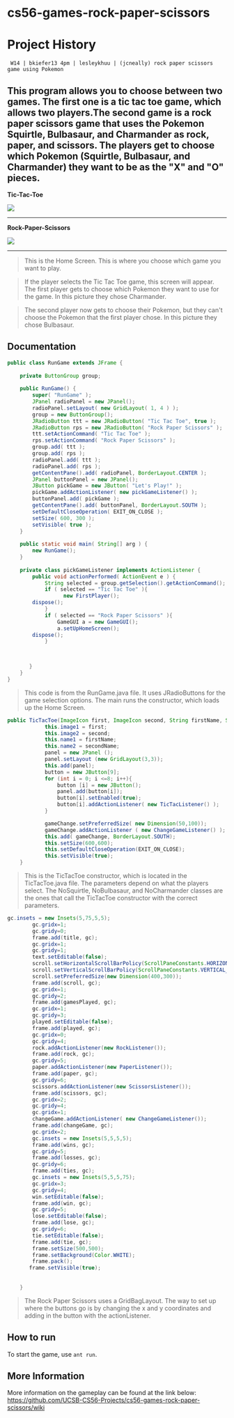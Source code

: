 cs56-games-rock-paper-scissors
==============================

Project History
===============
```
 W14 | bkiefer13 4pm | lesleykhuu | (jcneally) rock paper scissors game using Pokemon
```


This program allows you to choose between two games. The first one is a tic tac toe game, which allows two players.The second game is a rock paper scissors game that uses the Pokemon Squirtle, Bulbasaur, and Charmander as rock, paper, and scissors. The players get to choose which Pokemon (Squirtle, Bulbasaur, and Charmander) they want to be as the "X" and "O" pieces. 
--------------------------------------------------------------------------------
**Tic-Tac-Toe**

![](http://i.imgur.com/lVaMkEt.png)

--------------------------------------------------------------------------------

**Rock-Paper-Scissors**

![](http://i.imgur.com/X0VDCM5.png)

--------------------------------------------------------------------------------

>This is the Home Screen. This is where you choose which game you want to play.

>If the player selects the Tic Tac Toe game, this screen will appear.
The first player gets to choose which Pokemon they want to use for the game. In this picture they chose Charmander.


>The second player now gets to choose their Pokemon, but they can't choose the Pokemon that the first player chose. In this picture they chose Bulbasaur.





## Documentation

```java
public class RunGame extends JFrame {
    
    private ButtonGroup group;
    
    public RunGame() {
        super( "RunGame" );
        JPanel radioPanel = new JPanel();
        radioPanel.setLayout( new GridLayout( 1, 4 ) );
        group = new ButtonGroup();
        JRadioButton ttt = new JRadioButton( "Tic Tac Toe", true );
        JRadioButton rps = new JRadioButton( "Rock Paper Scissors" );
        ttt.setActionCommand( "Tic Tac Toe" );
        rps.setActionCommand( "Rock Paper Scissors" );
        group.add( ttt );
        group.add( rps );
        radioPanel.add( ttt );
        radioPanel.add( rps );
        getContentPane().add( radioPanel, BorderLayout.CENTER );
        JPanel buttonPanel = new JPanel();
        JButton pickGame = new JButton( "Let's Play!" );
        pickGame.addActionListener( new pickGameListener() );
        buttonPanel.add( pickGame );
        getContentPane().add( buttonPanel, BorderLayout.SOUTH );
        setDefaultCloseOperation( EXIT_ON_CLOSE );
        setSize( 600, 300 );
        setVisible( true );
    }
    
    public static void main( String[] arg ) {
        new RunGame();
    }
    
    private class pickGameListener implements ActionListener {
        public void actionPerformed( ActionEvent e ) {
            String selected = group.getSelection().getActionCommand();
            if ( selected == "Tic Tac Toe" ){
                  new FirstPlayer();
        dispose();
            }
            if ( selected == "Rock Paper Scissors" ){
                GameGUI a = new GameGUI();
                a.setUpHomeScreen();
		dispose();
            }


      
       }
    }
}

```
>This code is from the RunGame.java file. It uses JRadioButtons for the game selection options. The main runs the constructor, which loads up the Home Screen. 

```java
public TicTacToe(ImageIcon first, ImageIcon second, String firstName, String secondName){
            this.image1 = first;
            this.image2 = second;
            this.name1 = firstName;
            this.name2 = secondName;
            panel = new JPanel ();
            panel.setLayout (new GridLayout(3,3));
            this.add(panel);
            button = new JButton[9];
            for (int i = 0; i <=8; i++){
				button [i] = new JButton();
				panel.add(button[i]);
				button[i].setEnabled(true);
				button[i].addActionListener( new TicTacListener() );
			}

            gameChange.setPreferredSize( new Dimension(50,100));
            gameChange.addActionListener ( new ChangeGameListener() );	
            this.add( gameChange, BorderLayout.SOUTH);
            this.setSize(600,600);
            this.setDefaultCloseOperation(EXIT_ON_CLOSE);
            this.setVisible(true);
	}
```
>This is the TicTacToe constructor, which is located in the TicTacToe.java file. The parameters depend on what the players select. The NoSquirtle, NoBulbasaur, and NoCharmander classes are the ones that call the TicTacToe constructor with the correct parameters.

```java
gc.insets = new Insets(5,75,5,5);
        gc.gridx=1;
        gc.gridy=0;
        frame.add(title, gc);
        gc.gridx=1;
        gc.gridy=1;
        text.setEditable(false);
        scroll.setHorizontalScrollBarPolicy(ScrollPaneConstants.HORIZONTAL_SCROLLBAR_NEVER);
        scroll.setVerticalScrollBarPolicy(ScrollPaneConstants.VERTICAL_SCROLLBAR_ALWAYS);
        scroll.setPreferredSize(new Dimension(400,300));
        frame.add(scroll, gc);
        gc.gridx=1;
        gc.gridy=2;
        frame.add(gamesPlayed, gc);
        gc.gridx=1;
        gc.gridy=3;
        played.setEditable(false);
        frame.add(played, gc);
        gc.gridx=0;
        gc.gridy=4;
        rock.addActionListener(new RockListener());
        frame.add(rock, gc);
        gc.gridy=5;
        paper.addActionListener(new PaperListener());
        frame.add(paper, gc);
        gc.gridy=6;
        scissors.addActionListener(new ScissorsListener());
        frame.add(scissors, gc);
        gc.gridx=2;
        gc.gridy=4;
        gc.gridx=1;
        changeGame.addActionListener( new ChangeGameListener());
        frame.add(changeGame, gc);
        gc.gridx=2;
        gc.insets = new Insets(5,5,5,5);
        frame.add(wins, gc);
        gc.gridy=5;
        frame.add(losses, gc);
        gc.gridy=6;
        frame.add(ties, gc);
        gc.insets = new Insets(5,5,5,75);
        gc.gridx=3;
        gc.gridy=4;
        win.setEditable(false);
        frame.add(win, gc);
        gc.gridy=5;
        lose.setEditable(false);
        frame.add(lose, gc);
        gc.gridy=6;
        tie.setEditable(false);
        frame.add(tie, gc);
        frame.setSize(500,500);
        frame.setBackground(Color.WHITE);
        frame.pack();
       frame.setVisible(true);    
        
		
    }
```
>The Rock Paper Scissors uses a GridBagLayout. The way to set up where the buttons go is by changing the x and y coordinates and adding in the button with the actionListener.

## How to run 
To start the game, use `ant run`. 

## More Information
More information on the gameplay can be found at the link below:  
https://github.com/UCSB-CS56-Projects/cs56-games-rock-paper-scissors/wiki
